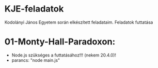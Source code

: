 ﻿# KJE-feladatok
Kodolányi János Egyetem során elkészített feladataim.
Feladatok futtatása
# 01-Monty-Hall-Paradoxon:
  - Node.js szükséges a futtatásához!!! (nekem 20.4.0)!
  - parancs: "node main.js"
